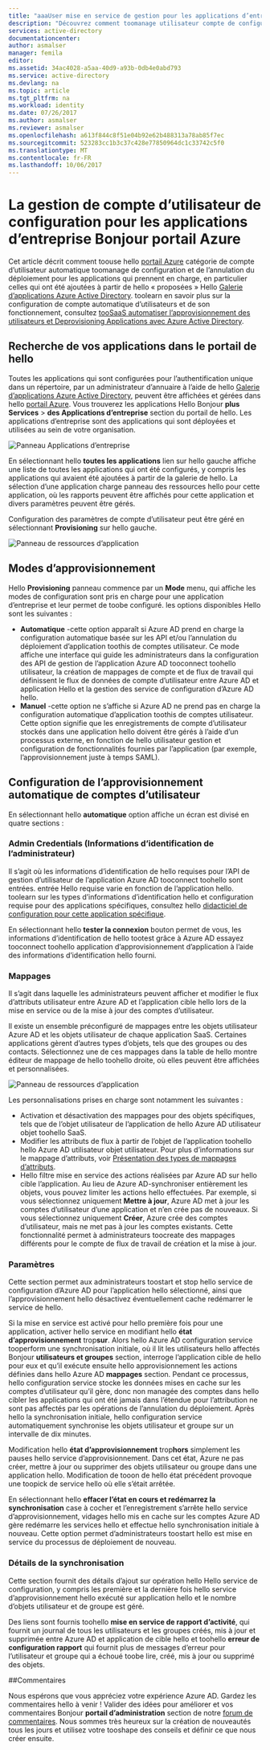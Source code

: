 ```yaml
---
title: "aaaUser mise en service de gestion pour les applications d’entreprise Bonjour Azure Active Directory | Documents Microsoft"
description: "Découvrez comment toomanage utilisateur compte de configuration pour les applications d’entreprise à l’aide de hello Azure Active Directory"
services: active-directory
documentationcenter: 
author: asmalser
manager: femila
editor: 
ms.assetid: 34ac4028-a5aa-40d9-a93b-0db4e0abd793
ms.service: active-directory
ms.devlang: na
ms.topic: article
ms.tgt_pltfrm: na
ms.workload: identity
ms.date: 07/26/2017
ms.author: asmalser
ms.reviewer: asmalser
ms.openlocfilehash: a613f844c8f51e04b92e62b488313a78ab85f7ec
ms.sourcegitcommit: 523283cc1b3c37c428e77850964dc1c33742c5f0
ms.translationtype: MT
ms.contentlocale: fr-FR
ms.lasthandoff: 10/06/2017
---
```

# <a name="managing-user-account-provisioning-for-enterprise-apps-in-hello-azure-portal"></a>La gestion de compte d’utilisateur de configuration pour les applications d’entreprise Bonjour portail Azure
Cet article décrit comment toouse hello [portail Azure](https://portal.azure.com) catégorie de compte d’utilisateur automatique toomanage de configuration et de l’annulation du déploiement pour les applications qui prennent en charge, en particulier celles qui ont été ajoutées à partir de hello « proposées » Hello [Galerie d’applications Azure Active Directory](active-directory-appssoaccess-whatis.md#get-started-with-the-azure-ad-application-gallery). toolearn en savoir plus sur la configuration de compte automatique d’utilisateurs et de son fonctionnement, consultez [tooSaaS automatiser l’approvisionnement des utilisateurs et Deprovisioning Applications avec Azure Active Directory](active-directory-saas-app-provisioning.md).

## <a name="finding-your-apps-in-hello-portal"></a>Recherche de vos applications dans le portail de hello
Toutes les applications qui sont configurées pour l’authentification unique dans un répertoire, par un administrateur d’annuaire à l’aide de hello [Galerie d’applications Azure Active Directory](active-directory-appssoaccess-whatis.md#get-started-with-the-azure-ad-application-gallery), peuvent être affichées et gérées dans hello [portail Azure](https://portal.azure.com). Vous trouverez les applications Hello Bonjour **plus Services** &gt; **des Applications d’entreprise** section du portail de hello. Les applications d’entreprise sont des applications qui sont déployées et utilisées au sein de votre organisation.

![Panneau Applications d’entreprise][0]

En sélectionnant hello **toutes les applications** lien sur hello gauche affiche une liste de toutes les applications qui ont été configurés, y compris les applications qui avaient été ajoutées à partir de la galerie de hello. La sélection d’une application charge panneau des ressources hello pour cette application, où les rapports peuvent être affichés pour cette application et divers paramètres peuvent être gérés.

Configuration des paramètres de compte d’utilisateur peut être géré en sélectionnant **Provisioning** sur hello gauche.

![Panneau de ressources d’application][1]

## <a name="provisioning-modes"></a>Modes d’approvisionnement
Hello **Provisioning** panneau commence par un **Mode** menu, qui affiche les modes de configuration sont pris en charge pour une application d’entreprise et leur permet de toobe configuré. les options disponibles Hello sont les suivantes :

* **Automatique** -cette option apparaît si Azure AD prend en charge la configuration automatique basée sur les API et/ou l’annulation du déploiement d’application toothis de comptes utilisateur. Ce mode affiche une interface qui guide les administrateurs dans la configuration des API de gestion de l’application Azure AD tooconnect toohello utilisateur, la création de mappages de compte et de flux de travail qui définissent le flux de données de compte d’utilisateur entre Azure AD et application Hello et la gestion des service de configuration d’Azure AD hello.
* **Manuel** -cette option ne s’affiche si Azure AD ne prend pas en charge la configuration automatique d’application toothis de comptes utilisateur. Cette option signifie que les enregistrements de compte d’utilisateur stockés dans une application hello doivent être gérés à l’aide d’un processus externe, en fonction de hello utilisateur gestion et configuration de fonctionnalités fournies par l’application (par exemple, l’approvisionnement juste à temps SAML).

## <a name="configuring-automatic-user-account-provisioning"></a>Configuration de l’approvisionnement automatique de comptes d’utilisateur
En sélectionnant hello **automatique** option affiche un écran est divisé en quatre sections :

### <a name="admin-credentials"></a>Admin Credentials (Informations d’identification de l’administrateur)
Il s’agit où les informations d’identification de hello requises pour l’API de gestion d’utilisateur de l’application Azure AD tooconnect toohello sont entrées. entrée Hello requise varie en fonction de l’application hello. toolearn sur les types d’informations d’identification hello et configuration requise pour des applications spécifiques, consultez hello [didacticiel de configuration pour cette application spécifique](active-directory-saas-app-provisioning.md#list-of-apps-that-support-automated-user-provisioning).

En sélectionnant hello **tester la connexion** bouton permet de vous, les informations d’identification de hello tootest grâce à Azure AD essayez tooconnect toohello application d’approvisionnement d’application à l’aide des informations d’identification hello fourni.

### <a name="mappings"></a>Mappages
Il s’agit dans laquelle les administrateurs peuvent afficher et modifier le flux d’attributs utilisateur entre Azure AD et l’application cible hello lors de la mise en service ou de la mise à jour des comptes d’utilisateur.

Il existe un ensemble préconfiguré de mappages entre les objets utilisateur Azure AD et les objets utilisateur de chaque application SaaS. Certaines applications gèrent d’autres types d’objets, tels que des groupes ou des contacts. Sélectionnez une de ces mappages dans la table de hello montre éditeur de mappage de hello toohello droite, où elles peuvent être affichées et personnalisées.

![Panneau de ressources d’application][2]

Les personnalisations prises en charge sont notamment les suivantes :

* Activation et désactivation des mappages pour des objets spécifiques, tels que de l’objet utilisateur de l’application de hello Azure AD utilisateur objet toohello SaaS.
* Modifier les attributs de flux à partir de l’objet de l’application toohello hello Azure AD utilisateur objet utilisateur. Pour plus d’informations sur le mappage d’attributs, voir [Présentation des types de mappages d’attributs](active-directory-saas-customizing-attribute-mappings.md#understanding-attribute-mapping-types).
* Hello filtre mise en service des actions réalisées par Azure AD sur hello cible l’application. Au lieu de Azure AD-synchroniser entièrement les objets, vous pouvez limiter les actions hello effectuées. Par exemple, si vous sélectionnez uniquement **Mettre à jour**, Azure AD met à jour les comptes d’utilisateur d’une application et n’en crée pas de nouveaux. Si vous sélectionnez uniquement **Créer**, Azure crée des comptes d’utilisateur, mais ne met pas à jour les comptes existants. Cette fonctionnalité permet à administrateurs toocreate des mappages différents pour le compte de flux de travail de création et la mise à jour.

### <a name="settings"></a>Paramètres
Cette section permet aux administrateurs toostart et stop hello service de configuration d’Azure AD pour l’application hello sélectionné, ainsi que l’approvisionnement hello désactivez éventuellement cache redémarrer le service de hello.

Si la mise en service est activé pour hello première fois pour une application, activer hello service en modifiant hello **état d’approvisionnement** trop**sur**. Alors hello Azure AD configuration service tooperform une synchronisation initiale, où il lit les utilisateurs hello affectés Bonjour **utilisateurs et groupes** section, interroge l’application cible de hello pour eux et qu’il exécute ensuite hello approvisionnement les actions définies dans hello Azure AD **mappages** section. Pendant ce processus, hello configuration service stocke les données mises en cache sur les comptes d’utilisateur qu’il gère, donc non managée des comptes dans hello cibler les applications qui ont été jamais dans l’étendue pour l’attribution ne sont pas affectés par les opérations de l’annulation du déploiement. Après hello la synchronisation initiale, hello configuration service automatiquement synchronise les objets utilisateur et groupe sur un intervalle de dix minutes.

Modification hello **état d’approvisionnement** trop**hors** simplement les pauses hello service d’approvisionnement. Dans cet état, Azure ne pas créer, mettre à jour ou supprimer des objets utilisateur ou groupe dans une application hello. Modification de tooon de hello état précédent provoque une toopick de service hello où elle s’était arrêtée.

En sélectionnant hello **effacer l’état en cours et redémarrez la synchronisation** case à cocher et l’enregistrement s’arrête hello service d’approvisionnement, vidages hello mis en cache sur les comptes Azure AD gère redémarre les services hello et effectue hello synchronisation initiale à nouveau. Cette option permet d’administrateurs toostart hello est mise en service du processus de déploiement de nouveau.

### <a name="synchronization-details"></a>Détails de la synchronisation
Cette section fournit des détails d’ajout sur opération hello Hello service de configuration, y compris les première et la dernière fois hello service d’approvisionnement hello exécuté sur application hello et le nombre d’objets utilisateur et de groupe est géré.

Des liens sont fournis toohello **mise en service de rapport d’activité**, qui fournit un journal de tous les utilisateurs et les groupes créés, mis à jour et supprimée entre Azure AD et application de cible hello et toohello **erreur de configuration rapport** qui fournit plus de messages d’erreur pour l’utilisateur et groupe qui a échoué toobe lire, créé, mis à jour ou supprimé des objets. 

##<a name="feedback"></a>Commentaires

Nous espérons que vous appréciez votre expérience Azure AD. Gardez les commentaires hello à venir ! Valider des idées pour améliorer et vos commentaires Bonjour **portail d’administration** section de notre [forum de commentaires](https://feedback.azure.com/forums/169401-azure-active-directory/category/162510-admin-portal).  Nous sommes très heureux sur la création de nouveautés tous les jours et utilisez votre tooshape des conseils et définir ce que nous créer ensuite.


[0]: ./media/active-directory-enterprise-apps-manage-provisioning/enterprise-apps-blade.PNG
[1]: ./media/active-directory-enterprise-apps-manage-provisioning/enterprise-apps-provisioning.PNG
[2]: ./media/active-directory-enterprise-apps-manage-provisioning/enterprise-apps-provisioning-mapping.PNG
